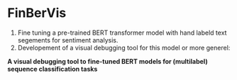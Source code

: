 # FinBerVis

1. Fine tuning a pre-trained BERT transformer model with hand labeld text segements for sentiment analysis. 
2. Developement of a visual debugging tool for this model or more generel:

**A visual debugging tool to fine-tuned BERT models for (multilabel) sequence classification tasks**
